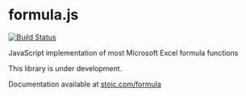 formula.js
==========

[![Build Status](https://drone.io/github.com/sutoiku/formula.js/status.png)](https://drone.io/github.com/sutoiku/formula.js/latest)

JavaScript implementation of most Microsoft Excel formula functions

This library is under development.

Documentation available at [stoic.com/formula](http://stoic.com/formula)
